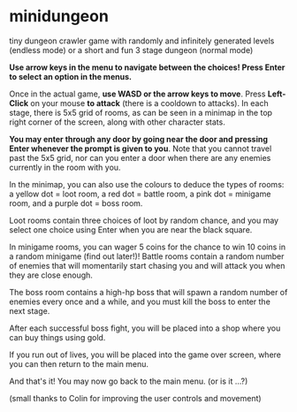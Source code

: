 # minidungeon
tiny dungeon crawler game with randomly and infinitely generated levels (endless mode) or a short and fun 3 stage dungeon (normal mode)

**Use arrow keys in the menu to navigate between the choices! Press Enter to select an option in the menus.**

Once in the actual game, **use WASD or the arrow keys to move**. Press **Left-Click** on your mouse **to attack** (there is a cooldown to attacks). In each stage, there is 5x5 grid of rooms, as can be seen in a minimap in the top right corner of the screen, along with other character stats. 

**You may enter through any door by going near the door and pressing Enter whenever the prompt is given to you**. Note that you cannot travel past the 5x5 grid, nor can you enter a door when there are any enemies currently in the room with you. 

In the minimap, you can also use the colours to deduce the types of rooms: a yellow dot = loot room, a red dot = battle room, a pink dot = minigame room, and a purple dot = boss room. 

Loot rooms contain three choices of loot by random chance, and you may select one choice using Enter when you are near the black square. 

In minigame rooms, you can wager 5 coins for the chance to win 10 coins in a random minigame (find out later!)! Battle rooms contain a random number of enemies that will momentarily start chasing you and will attack you when they are close enough. 

The boss room contains a high-hp boss that will spawn a random number of enemies every once and a while, and you must kill the boss to enter the next stage. 

After each successful boss fight, you will be placed into a shop where you can buy things using gold.

If you run out of lives, you will be placed into the game over screen, where you can then return to the main menu.

And that's it! You may now go back to the main menu. (or is it ...?)



(small thanks to Colin for improving the user controls and movement)
